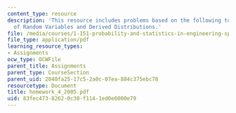 ```yaml
---
content_type: resource
description: 'This resource includes problems based on the following topics: Functions
  of Random Variables and Derived Distributions.'
file: /media/courses/1-151-probability-and-statistics-in-engineering-spring-2005/83fec47382620c30f1141ed0e6000e79_homework_4_2005.pdf
file_type: application/pdf
learning_resource_types:
- Assignments
ocw_type: OCWFile
parent_title: Assignments
parent_type: CourseSection
parent_uid: 2040fa25-17c5-2a0c-07ea-884c375ebc78
resourcetype: Document
title: homework_4_2005.pdf
uid: 83fec473-8262-0c30-f114-1ed0e6000e79
---
```

